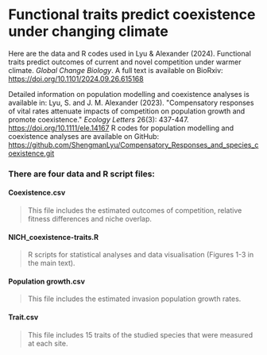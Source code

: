# Functional traits predict coexistence under changing climate
Here are the data and R codes used in Lyu & Alexander (2024). Functional traits predict outcomes of current and novel competition under warmer climate. *Global Change Biology*. A full text is available on BioRxiv: https://doi.org/10.1101/2024.09.26.615168

Detailed information on population modelling and coexistence analyses is available in: Lyu, S. and J. M. Alexander (2023). "Compensatory responses of vital rates attenuate impacts of competition on population growth and promote coexistence." *Ecology Letters* 26(3): 437-447. https://doi.org/10.1111/ele.14167 R codes for population modelling and coexistence analyses are available on GitHub: https://github.com/ShengmanLyu/Compensatory_Responses_and_species_coexistence.git 

### There are four data and R script files:
#### Coexistence.csv 
> This file includes the estimated outcomes of competition, relative fitness differences and niche overlap.

#### NICH_coexistence-traits.R
> R scripts for statistical analyses and data visualisation (Figures 1-3 in the main text).

#### Population growth.csv
> This file includes the estimated invasion population growth rates.

#### Trait.csv
> This file includes 15 traits of the studied species that were measured at each site. 

